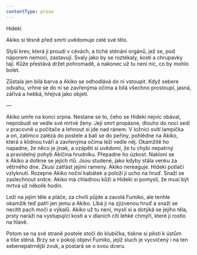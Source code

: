 ```yaml
---
contentType: prose
---
```


<section>

Hideki

Akiko si těsně před smrtí uvědomuje celé své tělo.

Slyší krev, která jí proudí v cévách, a tiché sténání orgánů, jež se, pod náporem nemoci, zastavují. Svaly jako by se roztékaly, kosti a chrupavky tají. Kůže přestává držet pohromadě, a nakonec už tu není nic, co by mohlo bolet.

Zůstala jen bílá barva a Akiko se odhodlává do ní vstoupit. Když sebere odvahu, vrhne se do ní se zavřenýma očima a bílá všechno prostoupí, jasná, zářivá a hebká, hřejivá jako objetí.

—

Akiko umře na konci srpna. Nestane se to, čeho se Hideki nejvíc obával, neprobudí se vedle své mrtvé ženy. Její smrt propásne, dlouho do noci sedí v pracovně u počítače a lehnout si jde nad ránem. V ložnici svítí lampička a on, zatímco zalézá do postele a balí se do peřiny, pohlédne na Akiko, která s klidnou tváří a zavřenýma očima leží vedle něj. Okamžitě ho napadne, že něco je jinak, a vzápětí si uvědomí, že tu chybí nepatrný a pravidelný pohyb Akičina hrudníku. Přepadne ho úzkost. Nakloní se k Akiko a dotkne se jejích rtů. Jsou studené, jako kdyby stála venku za větrného dne. Zkusí zatřást jejími rameny. Akiko nereaguje. Hideki potlačí vzlyknutí. Rozepne Akiko noční kabátek a položí jí ucho na hruď. Snaží se zaslechnout srdce. Akiko má chladnou kůži a Hideki si pomyslí, že musí být mrtvá už několik hodin.

Leží na jejím těle a pláče, za chvíli půjde a zavolá Fumiko, ale tenhle okamžik teď patří jen jemu a Akiko. Líbá ji na zjizvenou hruď a snaží se necítit pach moči a výkalů. Akiko už tu není, myslí si a dotýká se jejího těla, prsty naráží na vystupující kosti a v dlaních cítí lehké chmýří, které jí rostlo na hlavě.

Potom se na své straně postele stočí do klubíčka, tiskne si pěsti k ústům a tiše sténá. Brzy se v pokoji objeví Fumiko, jejíž sluch je vycvičený i na ten sebenepatrnější zvuk, a postará se o svou dceru.

</section>

